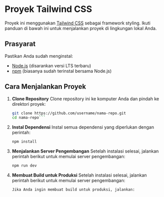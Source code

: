# Proyek Tailwind CSS

Proyek ini menggunakan [Tailwind CSS](https://tailwindcss.com/) sebagai framework styling. Ikuti panduan di bawah ini untuk menjalankan proyek di lingkungan lokal Anda.

## Prasyarat

Pastikan Anda sudah menginstal:

- [Node.js](https://nodejs.org/) (disarankan versi LTS terbaru)
- [npm](https://www.npmjs.com/) (biasanya sudah terinstal bersama Node.js)

## Cara Menjalankan Proyek

1. **Clone Repository**
   Clone repository ini ke komputer Anda dan pindah ke direktori proyek:
   ````bash
   git clone https://github.com/username/nama-repo.git
   cd nama-repo```
   ````
2. **Instal Dependensi**
   Instal semua dependensi yang diperlukan dengan perintah:
   ```bash
   npm install
   ```
3. **Menjalankan Server Pengembangan**
   Setelah instalasi selesai, jalankan perintah berikut untuk memulai server pengembangan:
   ```bash
   npm run dev
   ```
4. **Membuat Build untuk Produksi**
   Setelah instalasi selesai, jalankan perintah berikut untuk memulai server pengembangan:
   ```bash
   Jika Anda ingin membuat build untuk produksi, jalankan:
   ```
